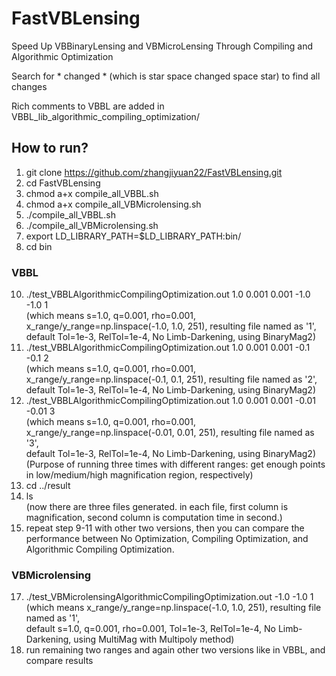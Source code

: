 # FastVBLensing
Speed Up VBBinaryLensing and VBMicroLensing Through Compiling and Algorithmic Optimization

Search for * changed *  (which is star space changed space star) to find all changes

Rich comments to VBBL are added in VBBL_lib_algorithmic_compiling_optimization/ 

## How to run?
1. git clone https://github.com/zhangjiyuan22/FastVBLensing.git
2. cd FastVBLensing
3. chmod a+x compile_all_VBBL.sh
4. chmod a+x compile_all_VBMicrolensing.sh
5. ./compile_all_VBBL.sh
6. ./compile_all_VBMicrolensing.sh
7. export LD_LIBRARY_PATH=$LD_LIBRARY_PATH:bin/
8. cd bin
### VBBL
10. ./test_VBBLAlgorithmicCompilingOptimization.out 1.0 0.001 0.001 -1.0 -1.0 1
    <br>(which means s=1.0, q=0.001, rho=0.001, x_range/y_range=np.linspace(-1.0, 1.0, 251), resulting file named as '1', <br>default Tol=1e-3, RelTol=1e-4, No Limb-Darkening, using BinaryMag2)
11. ./test_VBBLAlgorithmicCompilingOptimization.out 1.0 0.001 0.001 -0.1 -0.1 2
    <br>(which means s=1.0, q=0.001, rho=0.001, x_range/y_range=np.linspace(-0.1, 0.1, 251), resulting file named as '2', <br>default Tol=1e-3, RelTol=1e-4, No Limb-Darkening, using BinaryMag2)
12. ./test_VBBLAlgorithmicCompilingOptimization.out 1.0 0.001 0.001 -0.01 -0.01 3
    <br>(which means s=1.0, q=0.001, rho=0.001, x_range/y_range=np.linspace(-0.01, 0.01, 251), resulting file named as '3', <br>default Tol=1e-3, RelTol=1e-4, No Limb-Darkening, using BinaryMag2)
    <br>(Purpose of running three times with different ranges: get enough points in low/medium/high magnification region, respectively)
13. cd ../result
14. ls <br>(now there are three files generated. in each file, first column is magnification, second column is computation time in second.)
15. repeat step 9-11 with other two versions, then you can compare the performance between No Optimization, Compiling Optimization, and Algorithmic Compiling Optimization.
### VBMicrolensing
17. ./test_VBMicrolensingAlgorithmicCompilingOptimization.out -1.0 -1.0 1
    <br>(which means x_range/y_range=np.linspace(-1.0, 1.0, 251), resulting file named as '1', <br>default s=1.0, q=0.001, rho=0.001, Tol=1e-3, RelTol=1e-4, No Limb-Darkening, using MultiMag with Multipoly method)
18. run remaining two ranges and again other two versions like in VBBL, and compare results   
